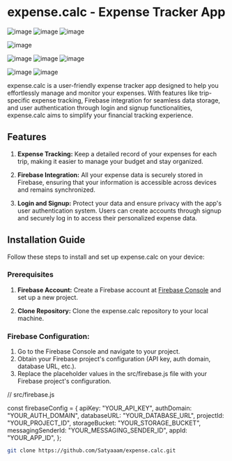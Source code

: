 # expense.calc - Expense Tracker App


![image](https://github.com/Satyaaam/expenses/assets/118035430/8a28d3fc-915e-48b8-a32a-83128e8e6f09)
![image](https://github.com/Satyaaam/expenses/assets/118035430/ce2ea2f6-4c35-4c1f-ac41-2bd806bec88f)
![image](https://github.com/Satyaaam/expenses/assets/118035430/8d19d218-bc97-4983-8301-13a9ad15c333)

![image](https://github.com/Satyaaam/expenses/assets/118035430/8a4901cb-1268-4b32-a999-dce9537334d8)

![image](https://github.com/Satyaaam/expenses/assets/118035430/bee51f12-e79f-4951-ac97-c6aeb43e20ac)
![image](https://github.com/Satyaaam/expenses/assets/118035430/1bf1cdda-4bdd-4022-9f2a-ff76f6bd96ae)
![image](https://github.com/Satyaaam/expenses/assets/118035430/fb338164-9efe-45cc-a63f-906ec2f418fe)

![image](https://github.com/Satyaaam/expenses/assets/118035430/232540c1-31ed-4db8-8ca0-823e4129b53c)
![image](https://github.com/Satyaaam/expenses/assets/118035430/db573387-5295-40cc-9902-f9930a5cd487)


expense.calc is a user-friendly expense tracker app designed to help you effortlessly manage and monitor your expenses. With features like trip-specific expense tracking, Firebase integration for seamless data storage, and user authentication through login and signup functionalities, expense.calc aims to simplify your financial tracking experience.

## Features

1. **Expense Tracking:** Keep a detailed record of your expenses for each trip, making it easier to manage your budget and stay organized.

2. **Firebase Integration:** All your expense data is securely stored in Firebase, ensuring that your information is accessible across devices and remains synchronized.

3. **Login and Signup:** Protect your data and ensure privacy with the app's user authentication system. Users can create accounts through signup and securely log in to access their personalized expense data.

## Installation Guide

Follow these steps to install and set up expense.calc on your device:

### Prerequisites

1. **Firebase Account:** Create a Firebase account at [Firebase Console](https://console.firebase.google.com/) and set up a new project.

2. **Clone Repository:** Clone the expense.calc repository to your local machine.

### Firebase Configuration:
1. Go to the Firebase Console and navigate to your project.
2. Obtain your Firebase project's configuration (API key, auth domain, database URL, etc.).
3. Replace the placeholder values in the src/firebase.js file with your Firebase project's configuration.

// src/firebase.js

const firebaseConfig = {
  apiKey: "YOUR_API_KEY",
  authDomain: "YOUR_AUTH_DOMAIN",
  databaseURL: "YOUR_DATABASE_URL",
  projectId: "YOUR_PROJECT_ID",
  storageBucket: "YOUR_STORAGE_BUCKET",
  messagingSenderId: "YOUR_MESSAGING_SENDER_ID",
  appId: "YOUR_APP_ID",
};


```bash
git clone https://github.com/Satyaaam/expense.calc.git
